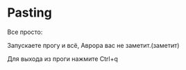 # Pasting

Все просто:

Запускаете прогу и всё, Аврора вас не заметит.(заметит)

Для выхода из проги нажмите Ctrl+q
